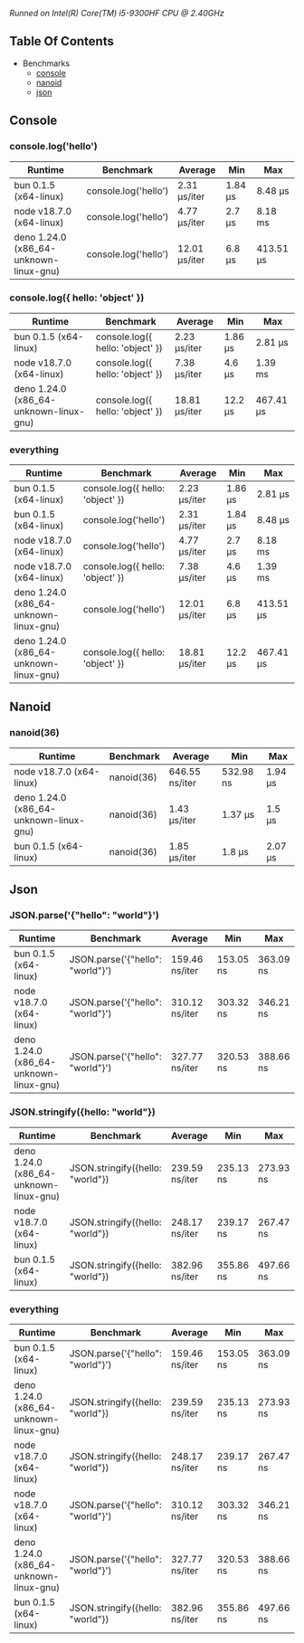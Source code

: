 *Runned on Intel(R) Core(TM) i5-9300HF CPU @ 2.40GHz*

## Table Of Contents

- Benchmarks
   - [console](#console)
   - [nanoid](#nanoid)
   - [json](#json)

## Console

### console.log('hello')
| Runtime                                | Benchmark            | Average       | Min     | Max       |
| -------------------------------------- | -------------------- | ------------- | ------- | --------- |
| bun 0.1.5 (x64-linux)                  | console.log('hello') | 2.31 µs/iter  | 1.84 µs | 8.48 µs   |
| node v18.7.0 (x64-linux)               | console.log('hello') | 4.77 µs/iter  | 2.7 µs  | 8.18 ms   |
| deno 1.24.0 (x86_64-unknown-linux-gnu) | console.log('hello') | 12.01 µs/iter | 6.8 µs  | 413.51 µs |


### console.log({ hello: 'object' })
| Runtime                                | Benchmark                        | Average       | Min     | Max       |
| -------------------------------------- | -------------------------------- | ------------- | ------- | --------- |
| bun 0.1.5 (x64-linux)                  | console.log({ hello: 'object' }) | 2.23 µs/iter  | 1.86 µs | 2.81 µs   |
| node v18.7.0 (x64-linux)               | console.log({ hello: 'object' }) | 7.38 µs/iter  | 4.6 µs  | 1.39 ms   |
| deno 1.24.0 (x86_64-unknown-linux-gnu) | console.log({ hello: 'object' }) | 18.81 µs/iter | 12.2 µs | 467.41 µs |


### everything
| Runtime                                | Benchmark                        | Average       | Min     | Max       |
| -------------------------------------- | -------------------------------- | ------------- | ------- | --------- |
| bun 0.1.5 (x64-linux)                  | console.log({ hello: 'object' }) | 2.23 µs/iter  | 1.86 µs | 2.81 µs   |
| bun 0.1.5 (x64-linux)                  | console.log('hello')             | 2.31 µs/iter  | 1.84 µs | 8.48 µs   |
| node v18.7.0 (x64-linux)               | console.log('hello')             | 4.77 µs/iter  | 2.7 µs  | 8.18 ms   |
| node v18.7.0 (x64-linux)               | console.log({ hello: 'object' }) | 7.38 µs/iter  | 4.6 µs  | 1.39 ms   |
| deno 1.24.0 (x86_64-unknown-linux-gnu) | console.log('hello')             | 12.01 µs/iter | 6.8 µs  | 413.51 µs |
| deno 1.24.0 (x86_64-unknown-linux-gnu) | console.log({ hello: 'object' }) | 18.81 µs/iter | 12.2 µs | 467.41 µs |

## Nanoid

### nanoid(36)
| Runtime                                | Benchmark  | Average        | Min       | Max     |
| -------------------------------------- | ---------- | -------------- | --------- | ------- |
| node v18.7.0 (x64-linux)               | nanoid(36) | 646.55 ns/iter | 532.98 ns | 1.94 µs |
| deno 1.24.0 (x86_64-unknown-linux-gnu) | nanoid(36) | 1.43 µs/iter   | 1.37 µs   | 1.5 µs  |
| bun 0.1.5 (x64-linux)                  | nanoid(36) | 1.85 µs/iter   | 1.8 µs    | 2.07 µs |

## Json

### JSON.parse('{"hello": "world"}')
| Runtime                                | Benchmark                        | Average        | Min       | Max       |
| -------------------------------------- | -------------------------------- | -------------- | --------- | --------- |
| bun 0.1.5 (x64-linux)                  | JSON.parse('{"hello": "world"}') | 159.46 ns/iter | 153.05 ns | 363.09 ns |
| node v18.7.0 (x64-linux)               | JSON.parse('{"hello": "world"}') | 310.12 ns/iter | 303.32 ns | 346.21 ns |
| deno 1.24.0 (x86_64-unknown-linux-gnu) | JSON.parse('{"hello": "world"}') | 327.77 ns/iter | 320.53 ns | 388.66 ns |


### JSON.stringify({hello: "world"})
| Runtime                                | Benchmark                        | Average        | Min       | Max       |
| -------------------------------------- | -------------------------------- | -------------- | --------- | --------- |
| deno 1.24.0 (x86_64-unknown-linux-gnu) | JSON.stringify({hello: "world"}) | 239.59 ns/iter | 235.13 ns | 273.93 ns |
| node v18.7.0 (x64-linux)               | JSON.stringify({hello: "world"}) | 248.17 ns/iter | 239.17 ns | 267.47 ns |
| bun 0.1.5 (x64-linux)                  | JSON.stringify({hello: "world"}) | 382.96 ns/iter | 355.86 ns | 497.66 ns |


### everything
| Runtime                                | Benchmark                        | Average        | Min       | Max       |
| -------------------------------------- | -------------------------------- | -------------- | --------- | --------- |
| bun 0.1.5 (x64-linux)                  | JSON.parse('{"hello": "world"}') | 159.46 ns/iter | 153.05 ns | 363.09 ns |
| deno 1.24.0 (x86_64-unknown-linux-gnu) | JSON.stringify({hello: "world"}) | 239.59 ns/iter | 235.13 ns | 273.93 ns |
| node v18.7.0 (x64-linux)               | JSON.stringify({hello: "world"}) | 248.17 ns/iter | 239.17 ns | 267.47 ns |
| node v18.7.0 (x64-linux)               | JSON.parse('{"hello": "world"}') | 310.12 ns/iter | 303.32 ns | 346.21 ns |
| deno 1.24.0 (x86_64-unknown-linux-gnu) | JSON.parse('{"hello": "world"}') | 327.77 ns/iter | 320.53 ns | 388.66 ns |
| bun 0.1.5 (x64-linux)                  | JSON.stringify({hello: "world"}) | 382.96 ns/iter | 355.86 ns | 497.66 ns |

